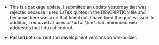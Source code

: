 * This is a package update. I submitted an update yesterday that was rejected because I used LaTeX quotes in the DESCRIPTION file and because there was a url that timed out. I have fixed the quotes issue. In addition, I removed all uses of \url or \href that referenced web addresses that I do not control.

* Passed both current and development versions on win-builder.
